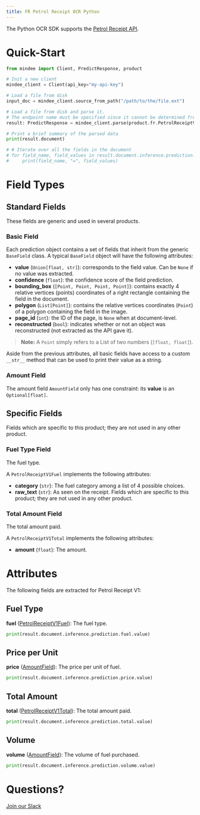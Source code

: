 ```yaml
---
title: FR Petrol Receipt OCR Python
---
```

The Python OCR SDK supports the [Petrol Receipt API](https://platform.mindee.com/mindee/petrol_receipts).

# Quick-Start
```py
from mindee import Client, PredictResponse, product

# Init a new client
mindee_client = Client(api_key="my-api-key")

# Load a file from disk
input_doc = mindee_client.source_from_path("/path/to/the/file.ext")

# Load a file from disk and parse it.
# The endpoint name must be specified since it cannot be determined from the class.
result: PredictResponse = mindee_client.parse(product.fr.PetrolReceiptV1, input_doc)

# Print a brief summary of the parsed data
print(result.document)

# # Iterate over all the fields in the document
# for field_name, field_values in result.document.inference.prediction.fields.items():
#     print(field_name, "=", field_values)
```

# Field Types
## Standard Fields
These fields are generic and used in several products.

### Basic Field
Each prediction object contains a set of fields that inherit from the generic `BaseField` class.
A typical `BaseField` object will have the following attributes:

* **value** (`Union[float, str]`): corresponds to the field value. Can be `None` if no value was extracted.
* **confidence** (`float`): the confidence score of the field prediction.
* **bounding_box** (`[Point, Point, Point, Point]`): contains exactly 4 relative vertices (points) coordinates of a right rectangle containing the field in the document.
* **polygon** (`List[Point]`): contains the relative vertices coordinates (`Point`) of a polygon containing the field in the image.
* **page_id** (`int`): the ID of the page, is `None` when at document-level.
* **reconstructed** (`bool`): indicates whether or not an object was reconstructed (not extracted as the API gave it).

> **Note:** A `Point` simply refers to a List of two numbers (`[float, float]`).


Aside from the previous attributes, all basic fields have access to a custom `__str__` method that can be used to print their value as a string.


### Amount Field
The amount field `AmountField` only has one constraint: its **value** is an `Optional[float]`.

## Specific Fields
Fields which are specific to this product; they are not used in any other product.

### Fuel Type Field
The fuel type.

A `PetrolReceiptV1Fuel` implements the following attributes:

* **category** (`str`): The fuel category among a list of 4 possible choices.
* **raw_text** (`str`): As seen on the receipt.
Fields which are specific to this product; they are not used in any other product.

### Total Amount Field
The total amount paid.

A `PetrolReceiptV1Total` implements the following attributes:

* **amount** (`float`): The amount.

# Attributes
The following fields are extracted for Petrol Receipt V1:

## Fuel Type
**fuel** ([PetrolReceiptV1Fuel](#fuel-type-field)): The fuel type.

```py
print(result.document.inference.prediction.fuel.value)
```

## Price per Unit
**price** ([AmountField](#amountfield)): The price per unit of fuel.

```py
print(result.document.inference.prediction.price.value)
```

## Total Amount
**total** ([PetrolReceiptV1Total](#total-amount-field)): The total amount paid.

```py
print(result.document.inference.prediction.total.value)
```

## Volume
**volume** ([AmountField](#amountfield)): The volume of fuel purchased.

```py
print(result.document.inference.prediction.volume.value)
```

# Questions?
[Join our Slack](https://join.slack.com/t/mindee-community/shared_invite/zt-1jv6nawjq-FDgFcF2T5CmMmRpl9LLptw)
